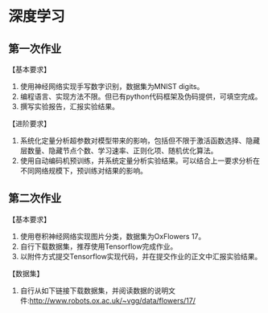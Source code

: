 # 深度学习
## 第一次作业
【基本要求】
1. 使用神经网络实现手写数字识别，数据集为MNIST digits。
2. 编程语言、实现方法不限。但已有python代码框架及伪码提供，可填空完成。
3. 撰写实验报告，汇报实验结果。

【进阶要求】
1. 系统化定量分析超参数对模型带来的影响，包括但不限于激活函数选择、隐藏层数量、隐藏节点个数、学习速率、正则化项、随机优化算法。
2. 使用自动编码机预训练，并系统定量分析实验结果。可以结合上一要求分析在不同网络规模下，预训练对结果的影响。

## 第二次作业
【基本要求】
1. 使用卷积神经网络实现图片分类，数据集为OxFlowers 17。
2. 自行下载数据集，推荐使用Tensorflow完成作业。
3. 以附件方式提交Tensorflow实现代码，并在提交作业的正文中汇报实验结果。
 
【数据集】
1. 自行从如下链接下载数据集，并阅读数据的说明文件:http://www.robots.ox.ac.uk/~vgg/data/flowers/17/
